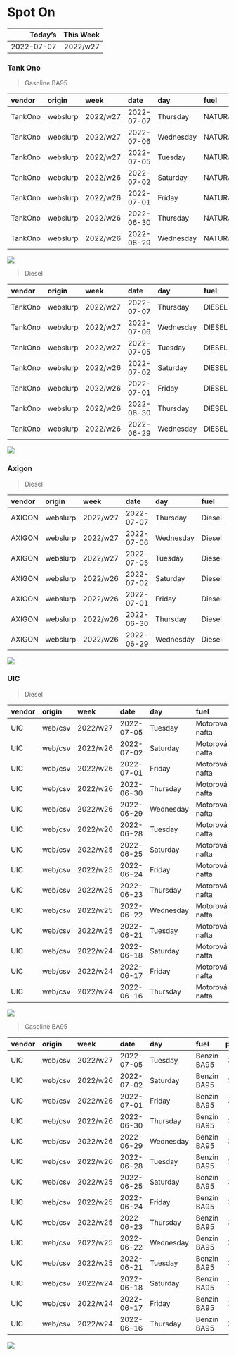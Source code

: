 Spot On
================

|    Today’s | This Week |
|-----------:|----------:|
| 2022-07-07 |  2022/w27 |

### Tank Ono

> Gasoline BA95

| vendor  | origin   | week     | date       | day       | fuel      | price | PriceVAT |
|:--------|:---------|:---------|:-----------|:----------|:----------|------:|---------:|
| TankOno | webslurp | 2022/w27 | 2022-07-07 | Thursday  | NATURAL95 | 37.93 |     45.9 |
| TankOno | webslurp | 2022/w27 | 2022-07-06 | Wednesday | NATURAL95 | 37.93 |     45.9 |
| TankOno | webslurp | 2022/w27 | 2022-07-05 | Tuesday   | NATURAL95 | 37.93 |     45.9 |
| TankOno | webslurp | 2022/w26 | 2022-07-02 | Saturday  | NATURAL95 | 37.93 |     45.9 |
| TankOno | webslurp | 2022/w26 | 2022-07-01 | Friday    | NATURAL95 | 37.93 |     45.9 |
| TankOno | webslurp | 2022/w26 | 2022-06-30 | Thursday  | NATURAL95 | 37.93 |     45.9 |
| TankOno | webslurp | 2022/w26 | 2022-06-29 | Wednesday | NATURAL95 | 37.93 |     45.9 |

<img src="SpotOn_files/figure-gfm/tono-ba95-1.png" style="display: block; margin: auto auto auto 0;" />

> Diesel

| vendor  | origin   | week     | date       | day       | fuel   | price | PriceVAT |
|:--------|:---------|:---------|:-----------|:----------|:-------|------:|---------:|
| TankOno | webslurp | 2022/w27 | 2022-07-07 | Thursday  | DIESEL | 37.93 |     45.9 |
| TankOno | webslurp | 2022/w27 | 2022-07-06 | Wednesday | DIESEL | 37.93 |     45.9 |
| TankOno | webslurp | 2022/w27 | 2022-07-05 | Tuesday   | DIESEL | 37.93 |     45.9 |
| TankOno | webslurp | 2022/w26 | 2022-07-02 | Saturday  | DIESEL | 37.93 |     45.9 |
| TankOno | webslurp | 2022/w26 | 2022-07-01 | Friday    | DIESEL | 37.93 |     45.9 |
| TankOno | webslurp | 2022/w26 | 2022-06-30 | Thursday  | DIESEL | 38.76 |     46.9 |
| TankOno | webslurp | 2022/w26 | 2022-06-29 | Wednesday | DIESEL | 38.76 |     46.9 |

<img src="SpotOn_files/figure-gfm/tono-diesel-1.png" style="display: block; margin: auto auto auto 0;" />

### Axigon

> Diesel

| vendor | origin   | week     | date       | day       | fuel   | price | PriceVAT |
|:-------|:---------|:---------|:-----------|:----------|:-------|------:|---------:|
| AXIGON | webslurp | 2022/w27 | 2022-07-07 | Thursday  | Diesel |  38.8 |     47.0 |
| AXIGON | webslurp | 2022/w27 | 2022-07-06 | Wednesday | Diesel |  38.8 |     47.0 |
| AXIGON | webslurp | 2022/w27 | 2022-07-05 | Tuesday   | Diesel |  38.8 |     47.0 |
| AXIGON | webslurp | 2022/w26 | 2022-07-02 | Saturday  | Diesel |  39.8 |     48.2 |
| AXIGON | webslurp | 2022/w26 | 2022-07-01 | Friday    | Diesel |  39.8 |     48.2 |
| AXIGON | webslurp | 2022/w26 | 2022-06-30 | Thursday  | Diesel |  39.8 |     48.2 |
| AXIGON | webslurp | 2022/w26 | 2022-06-29 | Wednesday | Diesel |  39.8 |     48.2 |

<img src="SpotOn_files/figure-gfm/axigon-diesel-1.png" style="display: block; margin: auto auto auto 0;" />

### UIC

> Diesel

| vendor | origin  | week     | date       | day       | fuel           | price | priceVAT |
|:-------|:--------|:---------|:-----------|:----------|:---------------|------:|---------:|
| UIC    | web/csv | 2022/w27 | 2022-07-05 | Tuesday   | Motorová nafta |  37.6 |     45.5 |
| UIC    | web/csv | 2022/w26 | 2022-07-02 | Saturday  | Motorová nafta |  37.2 |     45.0 |
| UIC    | web/csv | 2022/w26 | 2022-07-01 | Friday    | Motorová nafta |  37.4 |     45.3 |
| UIC    | web/csv | 2022/w26 | 2022-06-30 | Thursday  | Motorová nafta |  37.7 |     45.6 |
| UIC    | web/csv | 2022/w26 | 2022-06-29 | Wednesday | Motorová nafta |  38.1 |     46.1 |
| UIC    | web/csv | 2022/w26 | 2022-06-28 | Tuesday   | Motorová nafta |  38.4 |     46.5 |
| UIC    | web/csv | 2022/w25 | 2022-06-25 | Saturday  | Motorová nafta |  38.5 |     46.6 |
| UIC    | web/csv | 2022/w25 | 2022-06-24 | Friday    | Motorová nafta |  38.6 |     46.7 |
| UIC    | web/csv | 2022/w25 | 2022-06-23 | Thursday  | Motorová nafta |  38.8 |     46.9 |
| UIC    | web/csv | 2022/w25 | 2022-06-22 | Wednesday | Motorová nafta |  38.9 |     47.1 |
| UIC    | web/csv | 2022/w25 | 2022-06-21 | Tuesday   | Motorová nafta |  39.0 |     47.2 |
| UIC    | web/csv | 2022/w24 | 2022-06-18 | Saturday  | Motorová nafta |  39.0 |     47.2 |
| UIC    | web/csv | 2022/w24 | 2022-06-17 | Friday    | Motorová nafta |  39.3 |     47.6 |
| UIC    | web/csv | 2022/w24 | 2022-06-16 | Thursday  | Motorová nafta |  39.1 |     47.3 |

<img src="SpotOn_files/figure-gfm/uic-diesel-1.png" style="display: block; margin: auto auto auto 0;" />

> Gasoline BA95

| vendor | origin  | week     | date       | day       | fuel        | price | priceVAT |
|:-------|:--------|:---------|:-----------|:----------|:------------|------:|---------:|
| UIC    | web/csv | 2022/w27 | 2022-07-05 | Tuesday   | Benzin BA95 |  37.3 |     45.1 |
| UIC    | web/csv | 2022/w26 | 2022-07-02 | Saturday  | Benzin BA95 |  37.5 |     45.4 |
| UIC    | web/csv | 2022/w26 | 2022-07-01 | Friday    | Benzin BA95 |  37.7 |     45.6 |
| UIC    | web/csv | 2022/w26 | 2022-06-30 | Thursday  | Benzin BA95 |  37.9 |     45.9 |
| UIC    | web/csv | 2022/w26 | 2022-06-29 | Wednesday | Benzin BA95 |  38.0 |     46.0 |
| UIC    | web/csv | 2022/w26 | 2022-06-28 | Tuesday   | Benzin BA95 |  38.1 |     46.1 |
| UIC    | web/csv | 2022/w25 | 2022-06-25 | Saturday  | Benzin BA95 |  38.0 |     46.0 |
| UIC    | web/csv | 2022/w25 | 2022-06-24 | Friday    | Benzin BA95 |  37.1 |     44.9 |
| UIC    | web/csv | 2022/w25 | 2022-06-23 | Thursday  | Benzin BA95 |  36.9 |     44.6 |
| UIC    | web/csv | 2022/w25 | 2022-06-22 | Wednesday | Benzin BA95 |  37.2 |     45.0 |
| UIC    | web/csv | 2022/w25 | 2022-06-21 | Tuesday   | Benzin BA95 |  37.4 |     45.3 |
| UIC    | web/csv | 2022/w24 | 2022-06-18 | Saturday  | Benzin BA95 |  37.7 |     45.6 |
| UIC    | web/csv | 2022/w24 | 2022-06-17 | Friday    | Benzin BA95 |  38.2 |     46.2 |
| UIC    | web/csv | 2022/w24 | 2022-06-16 | Thursday  | Benzin BA95 |  38.5 |     46.6 |

<img src="SpotOn_files/figure-gfm/uic-ba95-1.png" style="display: block; margin: auto auto auto 0;" />
